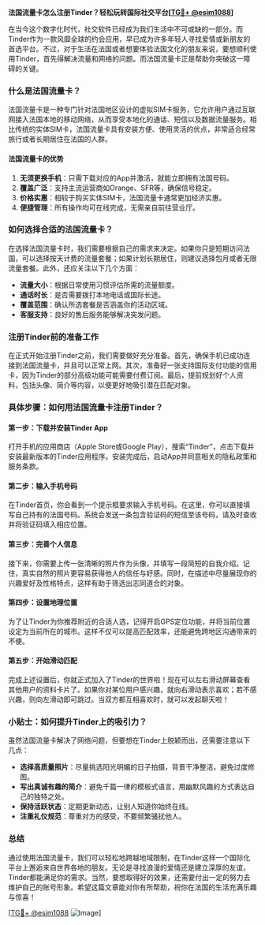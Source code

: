 **法国流量卡怎么注册Tinder？轻松玩转国际社交平台[[TG💪+ @esim1088](https://t.me/s/esim1088)]**

在当今这个数字化时代，社交软件已经成为我们生活中不可或缺的一部分。而Tinder作为一款风靡全球的约会应用，早已成为许多年轻人寻找爱情或新朋友的首选平台。不过，对于生活在法国或者想要体验法国文化的朋友来说，要想顺利使用Tinder，首先得解决流量和网络的问题。而法国流量卡正是帮助你突破这一障碍的关键。

### 什么是法国流量卡？

法国流量卡是一种专门针对法国地区设计的虚拟SIM卡服务，它允许用户通过互联网接入法国本地的移动网络，从而享受本地化的通话、短信以及数据流量服务。相比传统的实体SIM卡，法国流量卡具有安装方便、使用灵活的优点，非常适合经常旅行或者长期居住在法国的人群。

#### 法国流量卡的优势

1. **无须更换手机**：只需下载对应的App并激活，就能立即拥有法国号码。
2. **覆盖广泛**：支持主流运营商如Orange、SFR等，确保信号稳定。
3. **价格实惠**：相较于购买实体SIM卡，法国流量卡通常更加经济实惠。
4. **便捷管理**：所有操作均可在线完成，无需亲自前往营业厅。

### 如何选择合适的法国流量卡？

在选择法国流量卡时，我们需要根据自己的需求来决定。如果你只是短期访问法国，可以选择按天计费的流量套餐；如果计划长期居住，则建议选择包月或者无限流量套餐。此外，还应关注以下几个方面：

- **流量大小**：根据日常使用习惯评估所需的流量额度。
- **通话时长**：是否需要拨打本地电话或国际长途。
- **覆盖范围**：确认所选套餐是否涵盖你的活动区域。
- **客服支持**：良好的售后服务能够解决突发问题。

### 注册Tinder前的准备工作

在正式开始注册Tinder之前，我们需要做好充分准备。首先，确保手机已成功连接到法国流量卡，并且可以正常上网。其次，准备好一张支持国际支付功能的信用卡，因为Tinder的部分高级功能可能需要付费订阅。最后，提前规划好个人资料，包括头像、简介等内容，以便更好地吸引潜在匹配对象。

### 具体步骤：如何用法国流量卡注册Tinder？

#### 第一步：下载并安装Tinder App

打开手机的应用商店（Apple Store或Google Play），搜索“Tinder”，点击下载并安装最新版本的Tinder应用程序。安装完成后，启动App并同意相关的隐私政策和服务条款。

#### 第二步：输入手机号码

在Tinder首页，你会看到一个提示框要求输入手机号码。在这里，你可以直接填写自己持有的法国号码。系统会发送一条包含验证码的短信至该号码，请及时查收并将验证码填入相应位置。

#### 第三步：完善个人信息

接下来，你需要上传一张清晰的照片作为头像，并填写一段简短的自我介绍。记住，真实自然的照片更容易获得他人的信任与好感。同时，在描述中尽量展现你的兴趣爱好及性格特点，这样有助于筛选出志同道合的对象。

#### 第四步：设置地理位置

为了让Tinder为你推荐附近的合适人选，记得开启GPS定位功能，并将当前位置设定为当前所在的城市。这样不仅可以提高匹配效率，还能避免跨地区沟通带来的不便。

#### 第五步：开始滑动匹配

完成上述设置后，你就正式加入了Tinder的世界啦！现在可以左右滑动屏幕查看其他用户的资料卡片了。如果你对某位用户感兴趣，就向右滑动表示喜欢；若不感兴趣，则向左滑动即可跳过。当双方都互相喜欢时，就可以发起聊天啦！

### 小贴士：如何提升Tinder上的吸引力？

虽然法国流量卡解决了网络问题，但要想在Tinder上脱颖而出，还需要注意以下几点：

- **选择高质量照片**：尽量挑选阳光明媚的日子拍摄，背景干净整洁，避免过度修图。
- **写出真诚有趣的简介**：避免千篇一律的模板式语言，用幽默风趣的方式表达自己的独特之处。
- **保持活跃状态**：定期更新动态，让别人知道你始终在线。
- **注重礼仪规范**：尊重对方的感受，不要频繁骚扰他人。

### 总结

通过使用法国流量卡，我们可以轻松地跨越地域限制，在Tinder这样一个国际化平台上邂逅来自世界各地的朋友。无论是寻找浪漫的爱情还是建立深厚的友谊，Tinder都能满足你的需求。当然，要想取得好的效果，还需要付出一定的努力去维护自己的账号形象。希望这篇文章能对你有所帮助，祝你在法国的生活充满乐趣与惊喜！

[[TG💪+ @esim1088](https://t.me/s/esim1088) ![Image](https://i.postimg.cc/4NQfJmqS/Snipaste-2025-05-13-00-14-12.png)]